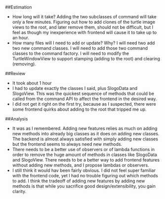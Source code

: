 ##Estimation
* How long will it take?
Adding the two subclasses of command will take only a few minutes. Figuring out how to add clones of the turtle image views to the root, and later remove them, should not be difficult, but I feel as though my inexperience with frontend will cause it to take up to an hour.
* How many files will I need to add or update? Why?
 I will need two add two new command classes. I will need to add those two command classes to the command factory. I will need to modify the TurtleWindowView to support stamping (adding to the root) and clearing (removing). 

##Review
* It took about 1 hour
* I had to update exactly the classes I said, plus SlogoData and SlogoView. This was the quickest sequence of methods that could be called from the command API to affect the frontend in the desired way.
* I did not get it right on the first try, because as I suspected, there were some frontend quirks about adding to the root that tripped me up.

##Analysis
* It was as I remembered. Adding new features relies as much on adding new methods into already big classes as it does on adding new classes. The backend is almost always
  satisfied with simply adding new classes but the frontend seems to always need new methods.
* There needs to be a better use of observers or of lambda functions in order to remove the huge amount of methods in classes like SlogoData and SlogoView. There needs to be
 a better way to add frontend features without adding new methods, and I propose lambdas or observers. 
* I still think it would hav been fairly obvious. I did not feel super familiar with the frontend code, yet I had no trouble figuring out which methods to add. I think the tradeoff
of adding new features by adding new methods is that while you sacrifice good design/extensibility, you gain clarity. 
